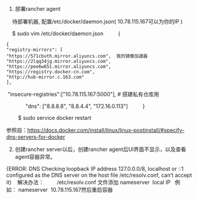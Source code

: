 1. 部署rancher agent

    待部署机器, 配置/etc/docker/daemon.json( 10.78.115.167可以为你的IP )

    $ sudo vim /etc/docker/daemon.json
         {

```
{
"registry-mirrors": [
"https://571cbuth.mirror.aliyuncs.com",  我的镜像加速器
"https://2lqq34jg.mirror.aliyuncs.com",
"https://pee6w651.mirror.aliyuncs.com",
"https://registry.docker-cn.com",
"http://hub-mirror.c.163.com"
],
```

​                "insecure-registries":["10.78.115.167:5000"],  # 搭建私有仓库用

            	"dns": ["8.8.8.8", "8.8.4.4", "172.16.0.113"]
         }

        $ sudo service docker restart

参照自：https://docs.docker.com/install/linux/linux-postinstall/#specify-dns-servers-for-docker



2. 创建rancher server以后，创建rancher agent后UI界面不显示，以及查看agent容器异常。

{ERROR: DNS Checking loopback IP address 127.0.0.0/8, localhost or ::1 configured as the DNS server on the host file /etc/resolv.conf, can’t accept it}
   解决办法：
        /etc/resolv.conf 文件添加 nameserver  local IP   例如： nameserver  10.78.115.167然后重启容器
